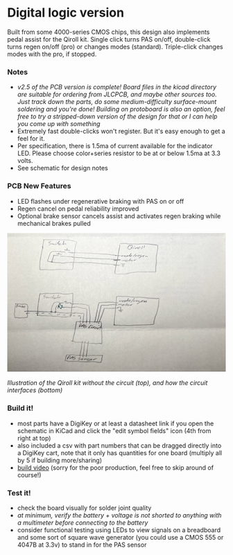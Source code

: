 # Digital logic version

Built from some 4000-series CMOS chips, this design also implements pedal assist for the Qiroll kit. Single click turns PAS on/off, double-click turns regen on/off (pro) or changes modes (standard). Triple-click changes modes with the pro, if stopped.

### Notes
* _v2.5 of the PCB version is complete! Board files in the kicad directory are suitable for ordering from JLCPCB, and maybe other sources too. Just track down the parts, do some medium-difficulty surface-mount soldering and you're done! Building on protoboard is also an option, feel free to try a stripped-down version of the design for that or I can help you come up with something_
* Extremely fast double-clicks won't register. But it's easy enough to get a feel for it.
* Per specification, there is 1.5ma of current available for the indicator LED. Please choose color+series resistor to be at or below 1.5ma at 3.3 volts.
* See schematic for design notes

### PCB New Features
* LED flashes under regenerative braking with PAS on or off
* Regen cancel on pedal reliability improved
* Optional brake sensor cancels assist and activates regen braking while mechanical brakes pulled

<img src="/digital_logic_build/img/block_diagram.jpg?raw=true" alt="switch with LED added" width="800"/>

_Illustration of the Qiroll kit without the circuit (top), and how the circuit interfaces (bottom)_

### Build it!
* most parts have a DigiKey or at least a datasheet link if you open the schematic in KiCad and click the "edit symbol fields" icon (4th from right at top)
* also included a csv with part numbers that can be dragged directly into a DigiKey cart, note that it only has quantities for one board (multiply all by 5 if building more/sharing)
* [build video](https://www.youtube.com/watch?v=RqBvx1b3l4g) (sorry for the poor production, feel free to skip around of course!)

### Test it!
* check the board visually for solder joint quality
* _at minimum, verify the battery + voltage is not shorted to anything with a multimeter before connecting to the battery_
* consider functional testing using LEDs to view signals on a breadboard and some sort of square wave generator (you could use a CMOS 555 or 4047B at 3.3v) to stand in for the PAS sensor
